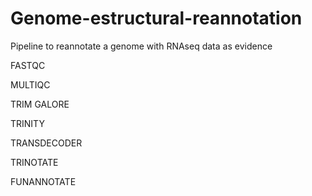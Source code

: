 # Genome-estructural-reannotation
Pipeline to reannotate a genome with RNAseq data as evidence

FASTQC

MULTIQC

TRIM GALORE

TRINITY

TRANSDECODER

TRINOTATE

FUNANNOTATE
